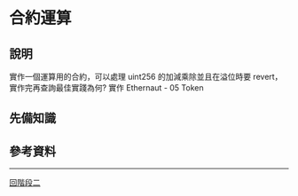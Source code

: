 # 合約運算

## 說明
實作一個運算用的合約，可以處理 uint256 的加減乘除並且在溢位時要 revert，實作完再查詢最佳實踐為何? 實作 Ethernaut - 05 Token

## 先備知識

## 參考資料

---
[回階段二](./README.md)